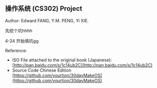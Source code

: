 ## 操作系统 (CS302) Project

Author: Edward FANG, Y.M. PENG, Yi XIE.

先挖个坑hhhh 

4-24 开始填坑gg

Reference:
- ISO File attached to the original book (Japanese):
[http://pan.baidu.com/s/1c14ub2C](http://pan.baidu.com/s/1c14ub2C)
- Source Code Chinese Edition
[https://github.com/yourtion/30dayMakeOS](https://github.com/yourtion/30dayMakeOS)
